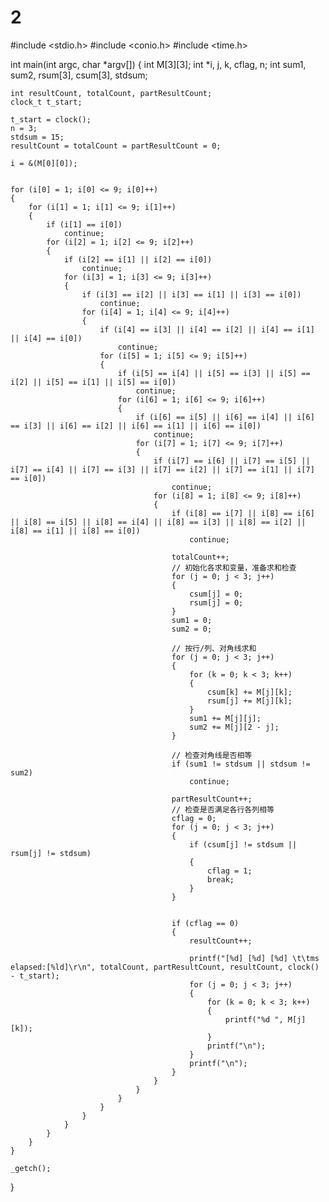 # 2
#include <stdio.h>
#include <conio.h>
#include <time.h>


int main(int argc, char *argv[])
{
    int M[3][3];
    int *i, j, k, cflag, n;
    int sum1, sum2, rsum[3], csum[3], stdsum;
    
    int resultCount, totalCount, partResultCount;
    clock_t t_start;

    t_start = clock();
    n = 3;
    stdsum = 15;
    resultCount = totalCount = partResultCount = 0;

    i = &(M[0][0]);
   

    for (i[0] = 1; i[0] <= 9; i[0]++)
    {
        for (i[1] = 1; i[1] <= 9; i[1]++)
        {
            if (i[1] == i[0])
                continue;
            for (i[2] = 1; i[2] <= 9; i[2]++)
            {
                if (i[2] == i[1] || i[2] == i[0])
                    continue;
                for (i[3] = 1; i[3] <= 9; i[3]++)
                {
                    if (i[3] == i[2] || i[3] == i[1] || i[3] == i[0])
                        continue;
                    for (i[4] = 1; i[4] <= 9; i[4]++)
                    {
                        if (i[4] == i[3] || i[4] == i[2] || i[4] == i[1] || i[4] == i[0])
                            continue;
                        for (i[5] = 1; i[5] <= 9; i[5]++)
                        {
                            if (i[5] == i[4] || i[5] == i[3] || i[5] == i[2] || i[5] == i[1] || i[5] == i[0])
                                continue;
                            for (i[6] = 1; i[6] <= 9; i[6]++)
                            {
                                if (i[6] == i[5] || i[6] == i[4] || i[6] == i[3] || i[6] == i[2] || i[6] == i[1] || i[6] == i[0])
                                    continue;
                                for (i[7] = 1; i[7] <= 9; i[7]++)
                                {
                                    if (i[7] == i[6] || i[7] == i[5] || i[7] == i[4] || i[7] == i[3] || i[7] == i[2] || i[7] == i[1] || i[7] == i[0])
                                        continue;
                                    for (i[8] = 1; i[8] <= 9; i[8]++)
                                    {
                                        if (i[8] == i[7] || i[8] == i[6] || i[8] == i[5] || i[8] == i[4] || i[8] == i[3] || i[8] == i[2] || i[8] == i[1] || i[8] == i[0])
                                            continue;

                                        totalCount++;
                                        // 初始化各求和变量，准备求和检查
                                        for (j = 0; j < 3; j++)
                                        {
                                            csum[j] = 0;
                                            rsum[j] = 0;
                                        }
                                        sum1 = 0;
                                        sum2 = 0;

                                        // 按行/列、对角线求和
                                        for (j = 0; j < 3; j++)
                                        {
                                            for (k = 0; k < 3; k++)
                                            {
                                                csum[k] += M[j][k];
                                                rsum[j] += M[j][k];
                                            }
                                            sum1 += M[j][j];
                                            sum2 += M[j][2 - j];
                                        }

                                        // 检查对角线是否相等
                                        if (sum1 != stdsum || stdsum != sum2)
                                            continue;

                                        partResultCount++;
                                        // 检查是否满足各行各列相等
                                        cflag = 0;
                                        for (j = 0; j < 3; j++)
                                        {
                                            if (csum[j] != stdsum || rsum[j] != stdsum)
                                            {
                                                cflag = 1;
                                                break;
                                            }
                                        }

                                        
                                        if (cflag == 0)
                                        {
                                            resultCount++;

                                            printf("[%d] [%d] [%d] \t\tms elapsed:[%ld]\r\n", totalCount, partResultCount, resultCount, clock() - t_start);
                                            for (j = 0; j < 3; j++)
                                            {
                                                for (k = 0; k < 3; k++)
                                                {
                                                    printf("%d ", M[j][k]);
                                                }
                                                printf("\n");
                                            }
                                            printf("\n");
                                        }
                                    }
                                }
                            }
                        }
                    }
                }
            }
        }
    }

    _getch();
}

